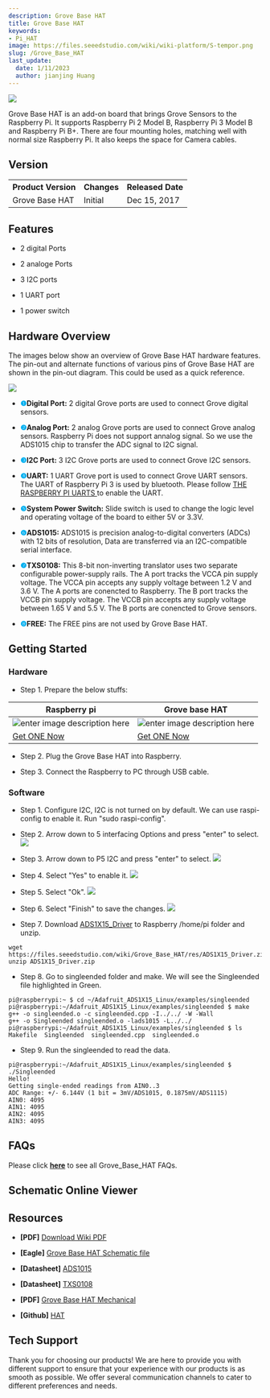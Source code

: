 ```yaml
---
description: Grove Base HAT
title: Grove Base HAT
keywords:
- Pi_HAT
image: https://files.seeedstudio.com/wiki/wiki-platform/S-tempor.png
slug: /Grove_Base_HAT
last_update:
  date: 1/11/2023
  author: jianjing Huang
---
```


![](https://files.seeedstudio.com/wiki/Grove_Base_HAT/img/Grove%20Base%20HAT.JPG)

Grove Base HAT is an add-on board that brings Grove Sensors to the Raspberry Pi. It supports Raspberry Pi 2 Model B, Raspberry Pi 3 Model B and Raspberry Pi B+. There are four mounting holes, matching well with normal size Raspberry Pi. It also keeps the space for Camera cables.

## Version

<table className="tg">
  <tbody><tr>
      <th className="tg-yw4l">Product Version</th>
      <th className="tg-yw42">Changes</th>
      <th className="tg-yw4l">Released Date</th>
    </tr>
    <tr>
      <td className="tg-4eph">Grove Base HAT</td>
      <td className="tg-4eph">Initial</td>
      <td className="tg-b7b8">Dec 15, 2017</td>
    </tr>
  </tbody></table>

## Features

* 2 digital Ports

* 2 analoge Ports
* 3 I2C ports
* 1 UART port
* 1 power switch

## Hardware Overview

The images below show an overview of Grove Base HAT hardware features. The pin-out and alternate functions of various pins of Grove Base HAT are shown in the pin-out diagram. This could be used as a quick reference.

![](https://files.seeedstudio.com/wiki/Grove_Base_HAT/img/Hardware_overview.jpg)

* **<font face size={5} font color="00b0f0">❶</font>Digital Port:**
2 digital Grove ports are used to connect Grove digital sensors.

* **<font face size={5} font color="00b0f0">❷</font>Analog Port:**
2 analog Grove ports are used to connect Grove analog sensors. Raspberry Pi does not support annalog signal. So we use the ADS1015 chip to transfer the ADC signal to I2C signal.

* **<font face size={5} font color="00b0f0">❸</font>I2C Port:**
3 I2C Grove ports are used to connect Grove I2C sensors.

* **<font face size={5} font color="00b0f0">❹</font>UART:**
1 UART Grove port is used to connect Grove UART sensors. The UART of Raspberry Pi 3 is used by bluetooth. Please follow [THE RASPBERRY PI UARTS
](https://www.raspberrypi.org/documentation/configuration/uart.md) to enable the UART.

* **<font face size={5} font color="00b0f0">❺</font>System Power Switch:**
Slide switch is used to change the logic level and operating voltage of the board to either 5V or 3.3V.

* **<font face size={5} font color="00b0f0">❻</font>ADS1015:**
 ADS1015 is precision analog-to-digital converters (ADCs) with 12 bits of resolution, Data are transferred via an I2C-compatible serial interface.

* **<font face size={5} font color="00b0f0">❼</font>TXS0108:**
This 8-bit non-inverting translator uses two separate configurable power-supply rails. The A port tracks the VCCA pin supply voltage. The VCCA pin accepts any supply voltage between 1.2 V and 3.6 V. The A ports are conencted to Raspberry. The B port tracks the VCCB pin supply voltage. The VCCB pin accepts any supply voltage between 1.65 V and 5.5 V. The B ports are conencted to Grove sensors.

* **<font face size={5} font color="00b0f0">❽</font>FREE:**
The FREE pins are not used by Grove Base HAT.

## Getting Started

### Hardware

* Step 1. Prepare the below stuffs:

| Raspberry pi | Grove base HAT |
|--------------|-------------|
|![enter image description here](https://files.seeedstudio.com/wiki/Grove_Ultrasonic_Ranger/img/rasp.jpg)|![enter image description here](https://files.seeedstudio.com/wiki/Grove_Base_HAT/img/Grove%20Base%20HAT_s.JPG)|
|[Get ONE Now](https://www.seeedstudio.com/Raspberry-Pi-3-Model-B-p-2625.html)|[Get ONE Now](https://www.seeedstudio.com/Raspberry-Pi-3-Model-B-p-2625.html)|

* Step 2. Plug the Grove Base HAT into Raspberry.

* Step 3. Connect the Raspberry to PC through USB cable.

### Software

* Step 1. Configure I2C, I2C is not turned on by default. We can use raspi-config to enable it. Run "sudo raspi-config".

* Step 2. Arrow down to 5 interfacing Options and press "enter" to select.
![](https://files.seeedstudio.com/wiki/Grove_Base_HAT/img/enable_i2C.1.png)

* Step 3. Arrow down to P5 I2C and press "enter" to select.
![](https://files.seeedstudio.com/wiki/Grove_Base_HAT/img/enable_i2C.2.png)

* Step 4. Select "Yes" to enable it.
![](https://files.seeedstudio.com/wiki/Grove_Base_HAT/img/enable_i2C.3.png)

* Step 5. Select "Ok".
![](https://files.seeedstudio.com/wiki/Grove_Base_HAT/img/enable_i2C.4.png)

* Step 6. Select "Finish" to save the changes.
![](https://files.seeedstudio.com/wiki/Grove_Base_HAT/img/enable_i2C.5.png)

* Step 7. Download [ADS1X15_Driver](https://files.seeedstudio.com/wiki/Grove_Base_HAT/res/ADS1X15_Driver.zip) to Raspberry /home/pi folder and unzip.

```
wget https://files.seeedstudio.com/wiki/Grove_Base_HAT/res/ADS1X15_Driver.zip
unzip ADS1X15_Driver.zip
```

* Step 8. Go to singleended folder and make. We will see the Singleended file highlighted in Green.

```
pi@raspberrypi:~ $ cd ~/Adafruit_ADS1X15_Linux/examples/singleended
pi@raspberrypi:~/Adafruit_ADS1X15_Linux/examples/singleended $ make
g++ -o singleended.o -c singleended.cpp -I../../ -W -Wall
g++ -o Singleended singleended.o -lads1015 -L../../
pi@raspberrypi:~/Adafruit_ADS1X15_Linux/examples/singleended $ ls
Makefile  Singleended  singleended.cpp  singleended.o

```

* Step 9. Run the singleended to read the data.

```
pi@raspberrypi:~/Adafruit_ADS1X15_Linux/examples/singleended $ ./Singleended
Hello!
Getting single-ended readings from AIN0..3
ADC Range: +/- 6.144V (1 bit = 3mV/ADS1015, 0.1875mV/ADS1115)
AIN0: 4095
AIN1: 4095
AIN2: 4095
AIN3: 4095
```

## FAQs

Please click **[here](http://support.seeedstudio.com/knowledgebase/articles/1831468-grove-base-hat-sku-tbd)** to see all Grove_Base_HAT FAQs.

## Schematic Online Viewer

<div className="altium-ecad-viewer" data-project-src="https://files.seeedstudio.com/wiki/Grove_Base_HAT/res/Raspberry%20Pi%20Grove%20Base%20HAT.zip" style={{borderRadius: '0px 0px 4px 4px', height: 500, borderStyle: 'solid', borderWidth: 1, borderColor: 'rgb(241, 241, 241)', overflow: 'hidden', maxWidth: 1280, maxHeight: 700, boxSizing: 'border-box'}}>
</div>

## Resources

* **[PDF]** [Download Wiki PDF](https://files.seeedstudio.com/wiki/Grove_Base_HAT/res/Grove_Base_HAT.pdf)

* **[Eagle]** [Grove Base HAT Schematic file](https://files.seeedstudio.com/wiki/Grove_Base_HAT/res/Raspberry%20Pi%20Grove%20Base%20HAT.zip)
* **[Datasheet]** [ADS1015](https://files.seeedstudio.com/wiki/Grove_Base_HAT/res/ads1015.pdf)
* **[Datasheet]** [TXS0108](https://files.seeedstudio.com/wiki/Grove_Base_HAT/res/txs0108e.pdf)
* **[PDF]** [Grove Base HAT Mechanical](https://files.seeedstudio.com/wiki/Grove_Base_HAT/res/hat-board-mechanical.pdf)
* **[Github]** [HAT](https://github.com/raspberrypi/hats)

## Tech Support

Thank you for choosing our products! We are here to provide you with different support to ensure that your experience with our products is as smooth as possible. We offer several communication channels to cater to different preferences and needs.

<div class="button_tech_support_container">
<a href="https://forum.seeedstudio.com/" class="button_forum"></a> 
<a href="https://www.seeedstudio.com/contacts" class="button_email"></a>
</div>

<div class="button_tech_support_container">
<a href="https://discord.gg/eWkprNDMU7" class="button_discord"></a> 
<a href="https://github.com/Seeed-Studio/wiki-documents/discussions/69" class="button_discussion"></a>
</div>

